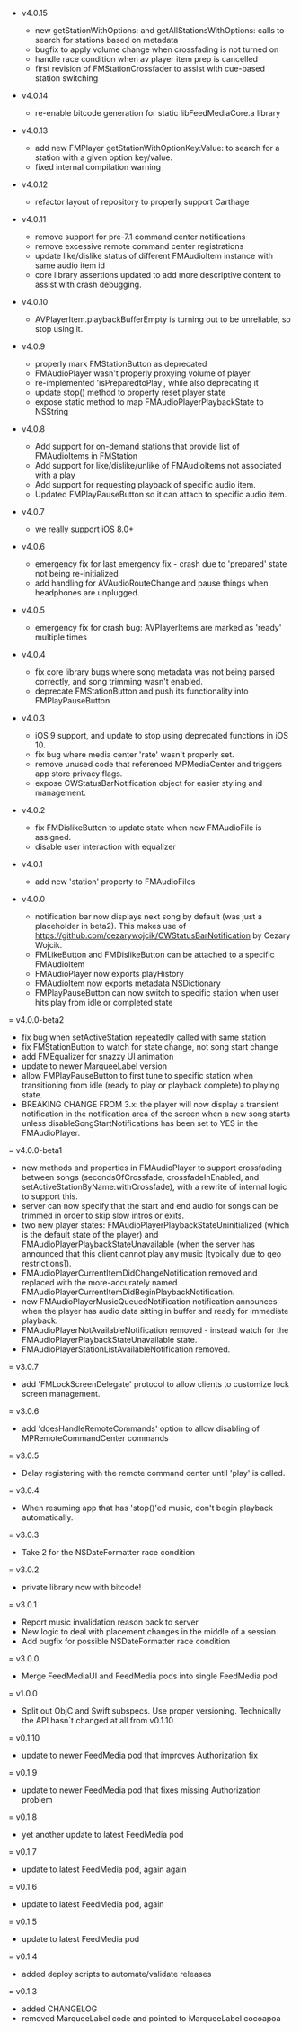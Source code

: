 
- v4.0.15
  - new getStationWithOptions: and getAllStationsWithOptions: calls to search
    for stations based on metadata
  - bugfix to apply volume change when crossfading is not turned on
  - handle race condition when av player item prep is cancelled
  - first revision of FMStationCrossfader to assist with cue-based station
    switching

- v4.0.14
  - re-enable bitcode generation for static libFeedMediaCore.a library

- v4.0.13
  - add new FMPlayer getStationWithOptionKey:Value: to search for a station with
    a given option key/value.
  - fixed internal compilation warning

- v4.0.12
  - refactor layout of repository to properly support Carthage

- v4.0.11
  - remove support for pre-7.1 command center notifications
  - remove excessive remote command center registrations
  - update like/dislike status of different FMAudioItem instance with same audio item id
  - core library assertions updated to add more descriptive content to assist
    with crash debugging.

- v4.0.10
  - AVPlayerItem.playbackBufferEmpty is turning out to be unreliable, so
    stop using it.

- v4.0.9
  - properly mark FMStationButton as deprecated
  - FMAudioPlayer wasn't properly proxying volume of player
  - re-implemented 'isPreparedtoPlay', while also deprecating it
  - update stop() method to property reset player state
  - expose static method to map FMAudioPlayerPlaybackState to NSString

- v4.0.8
  - Add support for on-demand stations that provide list of FMAudioItems in FMStation
  - Add support for like/dislike/unlike of FMAudioItems not associated with a play
  - Add support for requesting playback of specific audio item.
  - Updated FMPlayPauseButton so it can attach to specific audio item.

- v4.0.7
  - we really support iOS 8.0+

- v4.0.6
  - emergency fix for last emergency fix - crash due to 'prepared' state not being
    re-initialized
  - add handling for AVAudioRouteChange and pause things when headphones are
    unplugged.

- v4.0.5
  - emergency fix for crash bug: AVPlayerItems are marked as 'ready' multiple times

- v4.0.4
  - fix core library bugs where song metadata was not being parsed correctly,
    and song trimming wasn't enabled.
  - deprecate FMStationButton and push its functionality into FMPlayPauseButton

- v4.0.3
  - iOS 9 support, and update to stop using deprecated functions in iOS 10.
  - fix bug where media center 'rate' wasn't properly set.
  - remove unused code that referenced MPMediaCenter and triggers app store
    privacy flags.
  - expose CWStatusBarNotification object for easier styling and management.

- v4.0.2
  - fix FMDislikeButton to update state when new FMAudioFile is assigned.
  - disable user interaction with equalizer

- v4.0.1
  - add new 'station' property to FMAudioFiles

- v4.0.0
  - notification bar now displays next song by default (was just a placeholder
    in beta2). This makes use of https://github.com/cezarywojcik/CWStatusBarNotification
    by Cezary Wojcik.
  - FMLikeButton and FMDislikeButton can be attached to a specific FMAudioItem
  - FMAudioPlayer now exports playHistory
  - FMAudioItem now exports metadata NSDictionary
  - FMPlayPauseButton can now switch to specific station when user hits play
    from idle or completed state

= v4.0.0-beta2
  - fix bug when setActiveStation repeatedly called with same station
  - fix FMStationButton to watch for state change, not song start change
  - add FMEqualizer for snazzy UI animation
  - update to newer MarqueeLabel version
  - allow FMPlayPauseButton to first tune to specific station when
    transitioning from idle (ready to play or playback complete) to playing
    state.
  - BREAKING CHANGE FROM 3.x: the player will now display a transient notification
    in the notification area of the screen when a new song starts unless
    disableSongStartNotifications has been set to YES in the FMAudioPlayer.

= v4.0.0-beta1
  - new methods and properties in FMAudioPlayer to support
    crossfading between songs (secondsOfCrossfade, crossfadeInEnabled,
    and setActiveStationByName:withCrossfade), with a
    rewrite of internal logic to support this.
  - server can now specify that the start and end audio for
    songs can be trimmed in order to skip slow intros or exits.
  - two new player states: FMAudioPlayerPlaybackStateUninitialized
    (which is the default state of the player) and 
    FMAudioPlayerPlaybackStateUnavailable (when the server has announced
    that this client cannot play any music [typically due to geo
    restrictions]).
  - FMAudioPlayerCurrentItemDidChangeNotification removed and replaced
    with the more-accurately named 
    FMAudioPlayerCurrentItemDidBeginPlaybackNotification.
  - new FMAudioPlayerMusicQueuedNotification notification announces when
    the player has audio data sitting in buffer and ready for immediate
    playback.
  - FMAudioPlayerNotAvailableNotification removed - instead watch for the 
    FMAudioPlayerPlaybackStateUnavailable state.
  - FMAudioPlayerStationListAvailableNotification removed.

= v3.0.7
  - add 'FMLockScreenDelegate' protocol to allow clients to customize
    lock screen management.

= v3.0.6
  - add 'doesHandleRemoteCommands' option to allow disabling of
    MPRemoteCommandCenter commands

= v3.0.5
  - Delay registering with the remote command center until 'play' is
    called.

= v3.0.4
  - When resuming app that has 'stop()'ed music, don't begin playback
    automatically.

= v3.0.3
  - Take 2 for the NSDateFormatter race condition

= v3.0.2
  - private library now with bitcode!

= v3.0.1
  - Report music invalidation reason back to server
  - New logic to deal with placement changes in the middle of a session
  - Add bugfix for possible NSDateFormatter race condition

= v3.0.0
  - Merge FeedMediaUI and FeedMedia pods into single FeedMedia pod

= v1.0.0
  - Split out ObjC and Swift subspecs. Use proper versioning. Technically
    the API hasn`t changed at all from v0.1.10

= v0.1.10
  - update to newer FeedMedia pod that improves Authorization fix

= v0.1.9
  - update to newer FeedMedia pod that fixes missing Authorization problem

= v0.1.8
  - yet another update to latest FeedMedia pod

= v0.1.7
  - update to latest FeedMedia pod, again again

= v0.1.6
  - update to latest FeedMedia pod, again

= v0.1.5
  - update to latest FeedMedia pod

= v0.1.4
  - added deploy scripts to automate/validate releases

= v0.1.3

  - added CHANGELOG
  - removed MarqueeLabel code and pointed to MarqueeLabel cocoapoa


